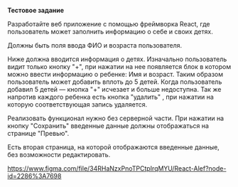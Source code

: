 <b>Тестовое задание</b>

Разработайте веб приложение с помощью фреймворка React, где пользователь может заполнить информацию о себе и своих детях.

Должны быть поля ввода ФИО и возраста пользователя.

Ниже должна вводится информация о детях. Изначально пользователь видит только кнопку "+", при нажатии на нее появляется блок в котором можно ввести информацию о ребенке: Имя и возраст. Таким образом пользователь может добавить вплоть до 5 детей. Когда пользователь добавил 5 детей — кнопка "+" исчезает и больше недоступна. Так же напротив каждого ребенка есть кнопка "удалить" , при нажатии на которую соответствующая запись удаляется.

Реализовать функционал нужно без серверной части. При нажатии на кнопку "Сохранить" введенные данные должны отображаться на странице "Превью".

Есть вторая страница, на которой отображаются введенные данные, без возможности редактировать.

https://www.figma.com/file/34RHaNzxPnoTPCtpIrqMYU/React-Alef?node-id=2286%3A7698
